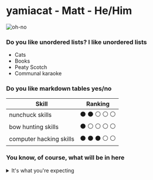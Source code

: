 # yamiacat - Matt - He/Him

![oh-no](https://user-images.githubusercontent.com/19803303/83766339-342cf480-a674-11ea-9701-a0b376ae3ea2.jpg)

### Do you like unordered lists? I like unordered lists

- Cats
- Books
- Peaty Scotch
- Communal karaoke

### Do you like markdown tables yes/no

| Skill                   | Ranking |
|-------------------------|---------|
| nunchuck skills         | ⚫️ ⚫️ ⚪️ ⚪️ ⚪️        |
| bow hunting skills      | ⚫️ ⚪️ ⚪️ ⚪️ ⚪️        |
| computer hacking skills | ⚫️ ⚫️ ⚫️ ⚪️ ⚪️        |


### You know, of course, what will be in here

<details>
  
<summary>It's what you're expecting</summary>

```ruby

i=44
s="We; n7trangMsL8loT63Ke rules5s8d8I
AJull commit4nt'sChatFKink: of6CHldn'tRetKisJrom<ny@Ruy-/A= if?<sk 42DS'tLE 4?;Lo8bli=L7ee..
O,R1)O,R001)/-.."
"
I justCannaLE?2Gotta >u=Msta=.|
Ng1Nlet? downNrun<rH=5desMt?N>cryNsayRoodbyeNtE< lie5hurt?|

We'T3n each@Jor s8lSg6r hear9<ch: but6;Lo7hyL7BInsideCe both3Cha9Ro: S
We3KeRa45we;QplB|1)O)NgiT, nPgiT
(G|iT? up| howFJeel:
| know|me|<= |
YH|8s|o |t's been|ing|'re| a|nd|make? | yH| othM|A|ay it
| w|D|ell| I'm|G|ou|I| f|Lh| t|er|
NP|
(Ooh|eTrQ|RSna | g|on|ve".scan(/[^|]+/){s.gsub!((i+=1).chr,$&)}
puts s

```

Shamelessly stolen from [here](https://codegolf.stackexchange.com/questions/6043/were-no-strangers-to-code-golf-you-know-the-rules-and-so-do-i)

</details>

